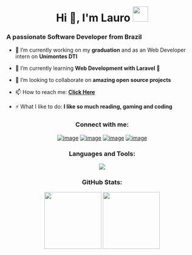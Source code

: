 <h1 align="center">Hi 👋, I'm Lauro <img height="40" src="https://emoji.gg/assets/emoji/7333-parrotdance.gif"></h1>
<h3>A passionate Software Developer from Brazil</h3>

- 🔭 I’m currently working on my **graduation** and as an Web Developer intern on **Unimontes DTI**

- 🌱 I’m currently learning **Web Development with Laravel 🐘**

- 👯 I’m looking to collaborate on **amazing open source projects**

- 📫 How to reach me: **[Click Here](https://keepo.io/brantlauro/)**

- ⚡ What I like to do: **I like so much reading, gaming and coding**

<h3 align="center">Connect with me:</h3>
<div align="center"
>

[![image](https://skillicons.dev/icons?i=twitter)](https://twitter.com/brantlauro)
[![image](https://skillicons.dev/icons?i=instagram)](https://www.instagram.com/brantlaurodev/)
[![image](https://skillicons.dev/icons?i=gmail)](mailto:produtor.brantlauro@gmail.com)
[![image](https://skillicons.dev/icons?i=linkedin)](https://www.linkedin.com/in/brantlauro/)
</div>

<h3 align="center">Languages and Tools:</h3>

<p align="center">
  <a href="https://skillicons.dev">
    <img src="https://skillicons.dev/icons?i=laravel,bootstrap,php,js,java,mysql,github,git,linux,figma&perline=5" />
  </a>
</p>

<h3 align="center">GitHub Stats:</h3>

<p align= "center">
  <img height= "150" src="https://github-readme-stats.vercel.app/api?username=BrantLauro&theme=dark&show_icons=true&include_all_commits=true" />
  <img height= "150" src="https://github-readme-stats.vercel.app/api/top-langs/?username=BrantLauro&theme=dark&langs_count=5&layout=compact&hide=yacc,c%2B%2B,gdscript,cmake,html,css,blade" />
</p>
